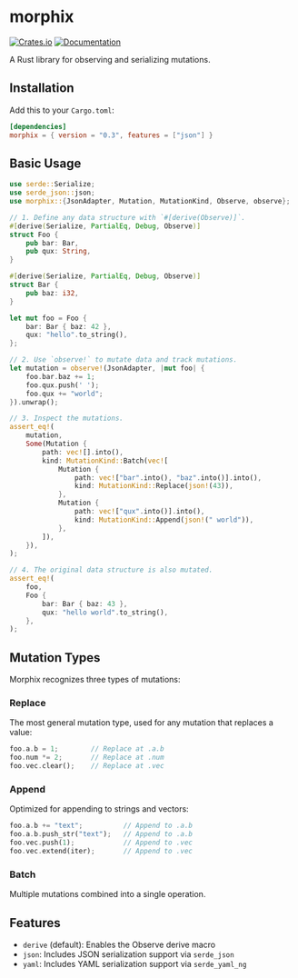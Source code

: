 # morphix

[![Crates.io](https://img.shields.io/crates/v/morphix.svg)](https://crates.io/crates/morphix)
[![Documentation](https://docs.rs/morphix/badge.svg)](https://docs.rs/morphix)

A Rust library for observing and serializing mutations.

## Installation

Add this to your `Cargo.toml`:

```toml
[dependencies]
morphix = { version = "0.3", features = ["json"] }
```

## Basic Usage

```rust
use serde::Serialize;
use serde_json::json;
use morphix::{JsonAdapter, Mutation, MutationKind, Observe, observe};

// 1. Define any data structure with `#[derive(Observe)]`.
#[derive(Serialize, PartialEq, Debug, Observe)]
struct Foo {
    pub bar: Bar,
    pub qux: String,
}

#[derive(Serialize, PartialEq, Debug, Observe)]
struct Bar {
    pub baz: i32,
}

let mut foo = Foo {
    bar: Bar { baz: 42 },
    qux: "hello".to_string(),
};

// 2. Use `observe!` to mutate data and track mutations.
let mutation = observe!(JsonAdapter, |mut foo| {
    foo.bar.baz += 1;
    foo.qux.push(' ');
    foo.qux += "world";
}).unwrap();

// 3. Inspect the mutations.
assert_eq!(
    mutation,
    Some(Mutation {
        path: vec![].into(),
        kind: MutationKind::Batch(vec![
            Mutation {
                path: vec!["bar".into(), "baz".into()].into(),
                kind: MutationKind::Replace(json!(43)),
            },
            Mutation {
                path: vec!["qux".into()].into(),
                kind: MutationKind::Append(json!(" world")),
            },
        ]),
    }),
);

// 4. The original data structure is also mutated.
assert_eq!(
    foo,
    Foo {
        bar: Bar { baz: 43 },
        qux: "hello world".to_string(),
    },
);
```

## Mutation Types

Morphix recognizes three types of mutations:

### Replace

The most general mutation type, used for any mutation that replaces a value:

```rs
foo.a.b = 1;        // Replace at .a.b
foo.num *= 2;       // Replace at .num
foo.vec.clear();    // Replace at .vec
```

### Append

Optimized for appending to strings and vectors:

```rs
foo.a.b += "text";          // Append to .a.b
foo.a.b.push_str("text");   // Append to .a.b
foo.vec.push(1);            // Append to .vec
foo.vec.extend(iter);       // Append to .vec
```

### Batch

Multiple mutations combined into a single operation.

## Features

- `derive` (default): Enables the Observe derive macro
- `json`: Includes JSON serialization support via `serde_json`
- `yaml`: Includes YAML serialization support via `serde_yaml_ng`
